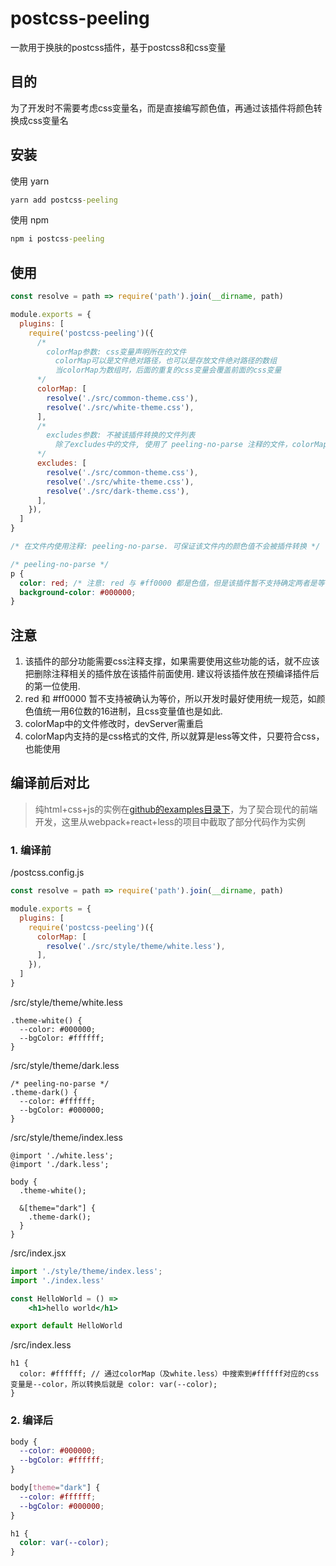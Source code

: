 # postcss-peeling
一款用于换肤的postcss插件，基于postcss8和css变量

## 目的
为了开发时不需要考虑css变量名，而是直接编写颜色值，再通过该插件将颜色转换成css变量名

## 安装
使用 yarn
```cmd
yarn add postcss-peeling
```
使用 npm
```cmd
npm i postcss-peeling
```

## 使用
```js
const resolve = path => require('path').join(__dirname, path)

module.exports = {
  plugins: [
    require('postcss-peeling')({
      /*
        colorMap参数: css变量声明所在的文件
          colorMap可以是文件绝对路径，也可以是存放文件绝对路径的数组
          当colorMap为数组时，后面的重复的css变量会覆盖前面的css变量
      */
      colorMap: [
        resolve('./src/common-theme.css'),
        resolve('./src/white-theme.css'),
      ],
      /*
        excludes参数: 不被该插件转换的文件列表
          除了excludes中的文件, 使用了 peeling-no-parse 注释的文件，colorMap中的文件，都不会被该插件转换
      */
      excludes: [
        resolve('./src/common-theme.css'),
        resolve('./src/white-theme.css'),
        resolve('./src/dark-theme.css'),
      ],
    }),
  ]
}
```

```css
/* 在文件内使用注释: peeling-no-parse. 可保证该文件内的颜色值不会被插件转换 */

/* peeling-no-parse */
p {
  color: red; /* 注意: red 与 #ff0000 都是色值，但是该插件暂不支持确定两者是等价的 */
  background-color: #000000;
}
```

## 注意
1. 该插件的部分功能需要css注释支撑，如果需要使用这些功能的话，就不应该把删除注释相关的插件放在该插件前面使用. 建议将该插件放在预编译插件后的第一位使用.
2. red 和 #ff0000 暂不支持被确认为等价，所以开发时最好使用统一规范，如颜色值统一用6位数的16进制，且css变量值也是如此.
3. colorMap中的文件修改时，devServer需重启
4. colorMap内支持的是css格式的文件, 所以就算是less等文件，只要符合css，也能使用

## 编译前后对比
> 纯html+css+js的实例在[github的examples目录下](https://github.com/z-juln/postcss-peeling/tree/master/examples)，为了契合现代的前端开发，这里从webpack+react+less的项目中截取了部分代码作为实例

### 1. 编译前
/postcss.config.js
```js
const resolve = path => require('path').join(__dirname, path)

module.exports = {
  plugins: [
    require('postcss-peeling')({
      colorMap: [
        resolve('./src/style/theme/white.less'),
      ],
    }),
  ]
}
```

/src/style/theme/white.less
```less
.theme-white() {
  --color: #000000;
  --bgColor: #ffffff;
}
```

/src/style/theme/dark.less
```less
/* peeling-no-parse */
.theme-dark() {
  --color: #ffffff;
  --bgColor: #000000;
}
```

/src/style/theme/index.less
```less
@import './white.less';
@import './dark.less';

body {
  .theme-white();

  &[theme="dark"] {
    .theme-dark();
  }
}
```

/src/index.jsx
```jsx
import './style/theme/index.less';
import './index.less'

const HelloWorld = () =>
	<h1>hello world</h1>

export default HelloWorld
```

/src/index.less
```less
h1 {
  color: #ffffff; // 通过colorMap（及white.less）中搜索到#ffffff对应的css变量是--color，所以转换后就是 color: var(--color);
}
```

### 2. 编译后
```css
body {
  --color: #000000;
  --bgColor: #ffffff;
}

body[theme="dark"] {
  --color: #ffffff;
  --bgColor: #000000;
}

h1 {
  color: var(--color);
}
```

